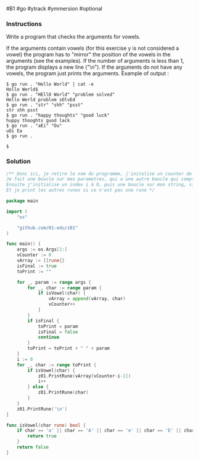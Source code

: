 #B1 #go #ytrack #ymmersion #optional

### Instructions

Write a program that checks the arguments for vowels.

If the arguments contain vowels (for this exercise y is not considered a vowel) the program has to "mirror" the position of the vowels in the arguments (see the examples).
If the number of arguments is less than 1, the program displays a new line ("\n").
If the arguments do not have any vowels, the program just prints the arguments.
Example of output :

```console
$ go run . "Hello World" | cat -e
Hollo Werld$
$ go run . "HEllO World" "problem solved"
Hello Werld problom sOlvEd
$ go run . "str" "shh" "psst"
str shh psst
$ go run . "happy thoughts" "good luck"
huppy thooghts guod lack
$ go run . "aEi" "Ou"
uOi Ea
$ go run .

$
```

### Solution

```go
/** Donc ici, je retire le nom du programme, j'initalise un counter de voyelles, un array, un boolean isFinal à true et un string de print.
Je fait une boucle sur mes parametres, qui a une autre boucle qui compte mes voyelles et les appends dans mon array. Tant ce n'est pas mon dernier parametre, il inclue le pametre string.
Ensuite j'initialise un index i à 0, puis une boucle sur mon string, si la rune est une voyelles (check via fonction), elle vas print celle d'avant (donc si la première, ça devient la dernière)
Et je print les autres runes si ce n'est pas une rune */

package main

import (
	"os"

	"github.com/01-edu/z01"
)

func main() {
	args := os.Args[1:]
	vCounter := 0
	vArray := []rune{}
	isFinal := true
	toPrint := ""

	for _, param := range args {
		for _, char := range param {
			if isVowel(char) {
				vArray = append(vArray, char)
				vCounter++
			}
		}
		if isFinal {
			toPrint = param
			isFinal = false
			continue
		}
		toPrint = toPrint + " " + param
	}
	i := 0
	for _, char := range toPrint {
		if isVowel(char) {
			z01.PrintRune(vArray[vCounter-i-1])
			i++
		} else {
			z01.PrintRune(char)
		}
	}
	z01.PrintRune('\n')
}

func isVowel(char rune) bool {
	if char == 'a' || char == 'A' || char == 'e' || char == 'E' || char == 'i' || char == 'I' || char == 'o' || char == 'O' || char == 'u' || char == 'U' {
		return true
	}
	return false
}
```

